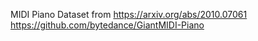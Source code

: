 MIDI Piano Dataset from
https://arxiv.org/abs/2010.07061
https://github.com/bytedance/GiantMIDI-Piano